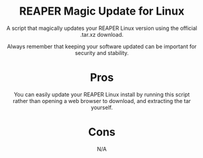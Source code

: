 <h1 align="center">REAPER Magic Update for Linux</h1>
<p align="center">A script that magically updates your REAPER Linux version using the official .tar.xz download.</p>

<p align="center">Always remember that keeping your software updated can be important for security and stability.</p>

<h1 align="center">Pros</h1>
<p align="center">You can easily update your REAPER Linux install by running this script rather than opening a web browser to download, and extracting the tar yourself.</p>

<h1 align="center">Cons</h1>
<p align="center">N/A</p>
